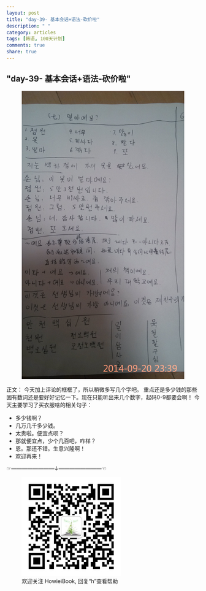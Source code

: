 ```yaml
---
layout: post
title: "day-39- 基本会话+语法-砍价啦"
description: " "
category: articles
tags: [韩语, 100天计划]
comments: true
share: true
---
```


"day-39- 基本会话+语法-砍价啦"
---
<figure >
    <a href="../../images/2014/09/20/IMG_20140920_233904.jpg"><img src="../../images/2014/09/20/IMG_20140920_233904.jpg" alt="image"></a>
<figcaption>  </figcaption>
</figure>
正文：
今天加上评论的框框了，所以稍微多写几个字吧。
重点还是多少钱的那些固有数词还是要好好记忆一下。现在只能听出来几个数字，起码0-9都要会啊！
今天主要学习了买衣服啥的相关句子：

* 多少钱啊？
* 几万几千多少钱。
* 太贵啦。便宜点呗？
* 那就便宜点，少个几百吧，咋样？
* 恩。那还不错。生意兴隆啊！
* 欢迎再来！

☞————————↓————————☜
<figure >
    <a href="../../images/HowieiBook2D.jpg"><img src="../../images/HowieiBook2D.jpg" alt="image"></a>
    <figcaption> 欢迎关注 HowieiBook, 回复“h”查看帮助</figcaption>
</figure>
